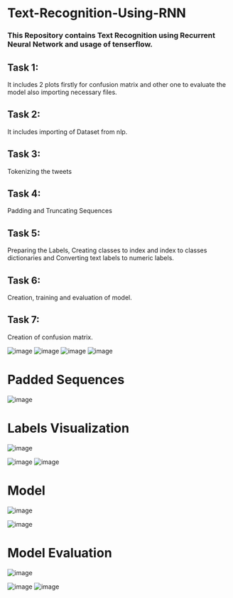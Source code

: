 # Text-Recognition-Using-RNN

### This Repository contains Text Recognition using Recurrent Neural Network and usage of tenserflow.

## Task 1:
It includes 2 plots firstly for confusion matrix and other one to evaluate the model also importing necessary files.

## Task 2:
It includes importing of Dataset from nlp.

## Task 3:
Tokenizing the tweets

## Task 4:
Padding and Truncating Sequences

## Task 5:
Preparing the Labels, Creating classes to index and index to classes dictionaries and Converting text labels to numeric labels.

## Task 6:
Creation, training and evaluation of model.

## Task 7:
Creation of confusion matrix.

![image](https://user-images.githubusercontent.com/86974424/171842740-f9c79091-7c29-4d8a-bff3-45e79e5e53c6.png)
![image](https://user-images.githubusercontent.com/86974424/171842780-d50738e9-a0e1-4abe-b3e3-1e3b4074d6b7.png)
![image](https://user-images.githubusercontent.com/86974424/171842817-70e88aba-a881-40f7-b3d2-d6a1e30e6202.png)
![image](https://user-images.githubusercontent.com/86974424/171842847-33152db6-264c-4d3f-bf35-fa14cd2ff085.png)

# Padded Sequences
![image](https://user-images.githubusercontent.com/86974424/171843311-305bbf83-b7f9-4c4e-96d5-6021f9b25969.png)

# Labels Visualization
![image](https://user-images.githubusercontent.com/86974424/171843377-370215c1-7fbf-4ecd-8eae-5dfd07a4f394.png)

![image](https://user-images.githubusercontent.com/86974424/171843607-fb6bc0c0-a041-4104-85fd-ca948a1857ac.png)
![image](https://user-images.githubusercontent.com/86974424/171843631-219bd606-19c7-4e85-9612-82b35e2b6fa8.png)

# Model
![image](https://user-images.githubusercontent.com/86974424/171843507-17655e7a-2ab8-4758-b1e9-93cda10cb2e4.png)

![image](https://user-images.githubusercontent.com/86974424/171843683-67ff9b8c-17db-4127-95c8-fe31ae7a07a9.png)

# Model Evaluation
![image](https://user-images.githubusercontent.com/86974424/171843556-5bfcb43d-e917-4622-bfa0-3147b1ba5f0d.png)

![image](https://user-images.githubusercontent.com/86974424/171843715-5be217c4-d607-47ad-b0aa-79e47e78de02.png)
![image](https://user-images.githubusercontent.com/86974424/171843745-4295f943-bd81-41e5-b63c-9591ccbd9450.png)
